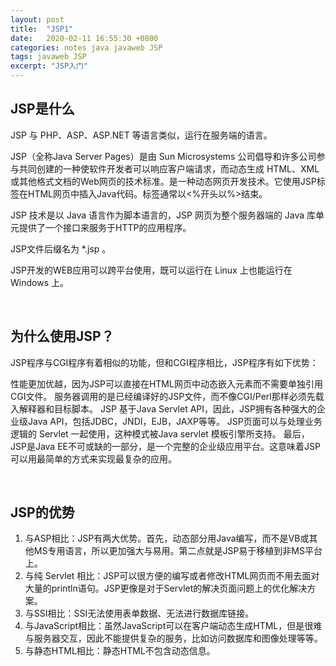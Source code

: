 ```yaml
---
layout: post
title:  "JSP1"
date:   2020-02-11 16:55:30 +0800
categories: notes java javaweb JSP
tags: javaweb JSP
excerpt: "JSP入门"
---
```


## JSP是什么

JSP 与 PHP、ASP、ASP.NET 等语言类似，运行在服务端的语言。

JSP（全称Java Server Pages）是由 Sun Microsystems 公司倡导和许多公司参与共同创建的一种使软件开发者可以响应客户端请求，而动态生成 HTML、XML 或其他格式文档的Web网页的技术标准。是一种动态网页开发技术。它使用JSP标签在HTML网页中插入Java代码。标签通常以<%开头以%>结束。

JSP 技术是以 Java 语言作为脚本语言的，JSP 网页为整个服务器端的 Java 库单元提供了一个接口来服务于HTTP的应用程序。

JSP文件后缀名为 *.jsp 。

JSP开发的WEB应用可以跨平台使用，既可以运行在 Linux 上也能运行在 Windows 上。

&emsp;

## 为什么使用JSP？

JSP程序与CGI程序有着相似的功能，但和CGI程序相比，JSP程序有如下优势：

性能更加优越，因为JSP可以直接在HTML网页中动态嵌入元素而不需要单独引用CGI文件。
服务器调用的是已经编译好的JSP文件，而不像CGI/Perl那样必须先载入解释器和目标脚本。
JSP 基于Java Servlet API，因此，JSP拥有各种强大的企业级Java API，包括JDBC，JNDI，EJB，JAXP等等。
JSP页面可以与处理业务逻辑的 Servlet 一起使用，这种模式被Java servlet 模板引擎所支持。
最后，JSP是Java EE不可或缺的一部分，是一个完整的企业级应用平台。这意味着JSP可以用最简单的方式来实现最复杂的应用。

&emsp;

## JSP的优势

1. 与ASP相比：JSP有两大优势。首先，动态部分用Java编写，而不是VB或其他MS专用语言，所以更加强大与易用。第二点就是JSP易于移植到非MS平台上。  
2. 与纯 Servlet 相比：JSP可以很方便的编写或者修改HTML网页而不用去面对大量的println语句。JSP更像是对于Servlet的解决页面问题上的优化解决方案。  
3. 与SSI相比：SSI无法使用表单数据、无法进行数据库链接。  
4. 与JavaScript相比：虽然JavaScript可以在客户端动态生成HTML，但是很难与服务器交互，因此不能提供复杂的服务，比如访问数据库和图像处理等等。  
5. 与静态HTML相比：静态HTML不包含动态信息。  
